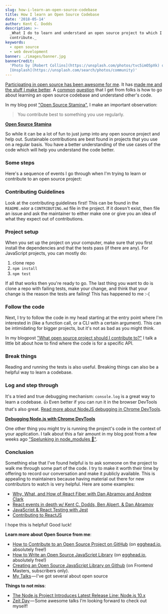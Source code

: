 ```yaml
---
slug: how-i-learn-an-open-source-codebase
title: How I learn an Open Source Codebase
date: '2018-05-14'
author: Kent C. Dodds
description: >-
  _What I do to learn and understand an open source project to which I want to
  contribute._
keywords:
  - open source
  - web development
banner: ./images/banner.jpg
bannerCredit:
  'Photo by [Robert Collins](https://unsplash.com/photos/tvc5imO5pXk) on
  [Unsplash](https://unsplash.com/search/photos/community)'
---
```


[Participating in open source has been awesome for me](/blog/how-getting-into-open-source-has-been-awesome-for-me).
It has
[made me and the stuff I make better](https://youtu.be/6mtPPkKchcQ?list=PLV5CVI1eNcJgNqzNwcs4UKrlJdhfDjshf).
A [common](https://github.com/kentcdodds/ama/issues/57)
[question](https://github.com/kentcdodds/ama/issues/264) that I get from folks
is how to go about learning an open source codebase and understand other's code.

In my blog post ["Open Source Stamina"](/blog/open-source-stamina), I make an
important observation:

> You contribute best to something you use regularly.

[**Open Source Stamina**](/blog/open-source-stamina)

So while it can be a lot of fun to just jump into any open source project and
help out. Sustainable contributions are best found in projects that you use on a
regular basis. You have a better understanding of the use cases of the code
which will help you understand the code better.

### Some steps

Here's a sequence of events I go through when I'm trying to learn or contribute
to an open source project:

### Contributing Guidelines

Look at the contributing guidelines first! This can be found in the
`README.md`or a `CONTRIBUTING.md` file in the project. If it doesn't exist, then
file an issue and ask the maintainer to either make one or give you an idea of
what they expect out of contributions.

### Project setup

When you set up the project on your computer, make sure that you first install
the dependencies and that the tests pass (if there are any). For JavaScript
projects, you can mostly do:

1.  clone repo
2.  `npm install`
3.  `npm test`

If all that works then you're ready to go. The last thing you want to do is
clone a repo with failing tests, make your change, and think that your change is
the reason the tests are failing! This has happened to me :-(

### Follow the code

Next, I try to follow the code in my head starting at the entry point where I'm
interested in (like a function call, or a CLI with a certain argument). This can
be intimidating for bigger projects, but it's not as bad as you might think.

In my blogpost
["What open source project should I contribute to?"](/blog/what-open-source-project-should-i-contribute-to)
I talk a little bit about how to find where the code is for a specific API.

### Break things

Reading and running the tests is also useful. Breaking things can also be a
helpful way to learn a codebase.

### Log and step through

It's a tried and true debugging mechanism: `console.log` is a great way to learn
a codebase. 👍 Even better if you can run it in the browser DevTools that's also
great.
[Read more about NodeJS debugging in Chrome DevTools](https://medium.com/@paul_irish/debugging-node-js-nightlies-with-chrome-devtools-7c4a1b95ae27).

[**Debugging Node.js with Chrome DevTools**](https://medium.com/@paul_irish/debugging-node-js-nightlies-with-chrome-devtools-7c4a1b95ae27)

One other thing you might try is running the project's code in the context of
your application. I talk about this a fair amount in my blog post from a few
weeks ago
["Spelunking in node_modules 👷"](/blog/spelunking-in-node-modules-bf165af19968).

### Conclusion

Something else that I've found helpful is to ask someone on the project to walk
me through some part of the code. I try to make it worth their time by offering
to record our conversation and make it publicly available. This is appealing to
maintainers because having material out there for new contributors to watch is
very helpful. Here are some examples:

- [Why, What, and How of React Fiber with Dan Abramov and Andrew Clark](https://youtu.be/crM1iRVGpGQ?list=PLV5CVI1eNcJi8sor_aQ2AzOeQ3On3suOr)
- [React events in depth w/ Kent C. Dodds, Ben Alpert, & Dan Abramov](https://youtu.be/dRo_egw7tBc?list=PLV5CVI1eNcJi8sor_aQ2AzOeQ3On3suOr)
- [JavaScript & React Testing with Jest](https://youtu.be/i31VtyJSM-I?list=PLV5CVI1eNcJi8sor_aQ2AzOeQ3On3suOr)
- [Contributing to ReactJS](https://youtu.be/wUpPsEcGsg8?list=PLV5CVI1eNcJi8sor_aQ2AzOeQ3On3suOr)

I hope this is helpful! Good luck!

**Learn more about Open Source from me**:

- [How to Contribute to an Open Source Project on GitHub](http://kcd.im/pull-request)
  (on [egghead.io](http://egghead.io), absolutely free!)
- [How to Write an Open Source JavaScript Library](http://kcd.im/write-oss) (on
  [egghead.io](http://egghead.io), absolutely free!)
- [Creating an Open Source JavaScript Library on Github](https://frontendmasters.com/courses/open-source)
  (on Frontend Masters, subscribers only).
- [My Talks](/talks) — I've got several about open source

**Things to not miss**:

- [The Node.js Project Introduces Latest Release Line: Node.js 10.x](https://medium.com/the-node-js-collection/the-node-js-project-introduces-latest-release-line-node-js-10-x-bf07abfa9076)
- [Zeit Day](https://zeit.co/day) — Some awesome talks I'm looking forward to
  check out myself!
